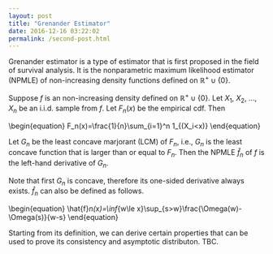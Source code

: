 ```yaml
---
layout: post
title: "Grenander Estimator"
date: 2016-12-16 03:22:02
permalink: /second-post.html
---
```


Grenander estimator is a type of estimator that is first proposed in the field of survival analysis. It is the nonparametric maximum likelihood estimator (NPMLE) of non-increasing density functions defined on $\mathbb{R}^+\cup \{0\}$.

Suppose $f$ is an non-increasing density defined on $\mathbb{R}^+\cup \{0\}$. Let $X_1$, $X_2$, $\ldots$, $X_n$ be an i.i.d. sample from $f$. Let $F_n(x)$ be the empirical cdf. Then

\begin{equation}
F_n(x)=\frac{1}{n}\sum_{i=1}^n 1_{(X_i<x)}
\end{equation}

Let $G_n$ be the least concave marjorant (LCM) of $F_n$, i.e., $G_n$ is the least concave function that is larger than or equal to $F_n$. Then the NPMLE $\hat{f}_n$ of $f$ is the left-hand derivative of $G_n$. 

Note that first $G_n$ is concave, therefore its one-sided derivative always exists. $\hat{f}_n$ can also be defined as follows.

\begin{equation}
\hat{f}_n(x)=\inf_{w\le x}\sup_{s>w}\frac{\Omega(w)-\Omega(s)}{w-s}
\end{equation}

Starting from its definition, we can derive certain properties that can be used to prove its consistency and asymptotic distributon. TBC.
